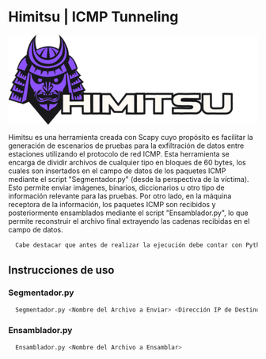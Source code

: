 # Himitsu | ICMP Tunneling

![](https://raw.githubusercontent.com/NaotaClone/Himitsu/main/Himitsu.png)


Himitsu es una herramienta creada con Scapy cuyo propósito es facilitar la generación de escenarios de pruebas para la exfiltración de datos entre estaciones utilizando el protocolo de red ICMP. Esta herramienta se encarga de dividir archivos de cualquier tipo en bloques de 60 bytes, los cuales son insertados en el campo de datos de los paquetes ICMP mediante el script "Segmentador.py" (desde la perspectiva de la víctima). Esto permite enviar imágenes, binarios, diccionarios u otro tipo de información relevante para las pruebas. Por otro lado, en la máquina receptora de la información, los paquetes ICMP son recibidos y posteriormente ensamblados mediante el script "Ensamblador.py", lo que permite reconstruir el archivo final extrayendo las cadenas recibidas en el campo de datos.

```bash
  Cabe destacar que antes de realizar la ejecución debe contar con Python3 & Scapy instalados en ambos sistemas.
```

## Instrucciones de uso

### Segmentador.py
```bash
  Segmentador.py <Nombre del Archivo a Enviar> <Dirección IP de Destino>
```
### Ensamblador.py
```bash
  Ensamblador.py <Nombre del Archivo a Ensamblar>
```
